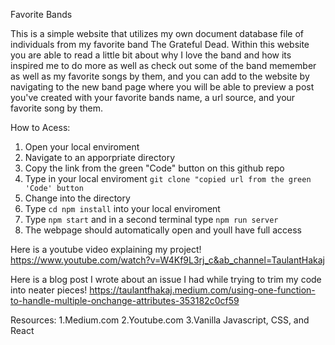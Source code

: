 Favorite Bands

This is a simple website that utilizes my own document database file of individuals from my favorite band The Grateful Dead. Within this website you are able to read a little bit about why I love the band and how its inspired me to do more as well as check out some of the band memember as well as my favorite songs by them, and you can add to the website by navigating to the new band page where you will be able to preview a post you've created with your favorite bands name, a url source, and your favorite song by them. 

How to Acess:
1. Open your local enviroment
2. Navigate to an apporpriate directory
3. Copy the link from the green "Code" button on this github repo
4. Type in your local enviroment `git clone "copied url from the green 'Code' button`
5. Change into the directory
6. Type `cd npm install` into your local enviroment
7. Type `npm start` and in a second terminal type `npm run server`
8. The webpage should automatically open and youll have full access

Here is a youtube video explaining my project! https://www.youtube.com/watch?v=W4Kf9L3rj_c&ab_channel=TaulantHakaj

Here is a blog post I wrote about an issue I had while trying to trim my code into neater pieces! https://taulantfhakaj.medium.com/using-one-function-to-handle-multiple-onchange-attributes-353182c0cf59

Resources:
1.Medium.com
2.Youtube.com
3.Vanilla Javascript, CSS, and React
